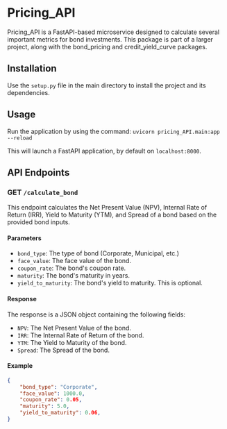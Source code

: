 # Pricing_API

Pricing_API is a FastAPI-based microservice designed to calculate several important metrics for bond investments. This package is part of a larger project, along with the bond_pricing and credit_yield_curve packages.

## Installation

Use the `setup.py` file in the main directory to install the project and its dependencies.

## Usage

Run the application by using the command: `uvicorn pricing_API.main:app --reload`

This will launch a FastAPI application, by default on `localhost:8000`.

## API Endpoints

### GET `/calculate_bond`

This endpoint calculates the Net Present Value (NPV), Internal Rate of Return (IRR), Yield to Maturity (YTM), and Spread of a bond based on the provided bond inputs.

#### Parameters

- `bond_type`: The type of bond (Corporate, Municipal, etc.)
- `face_value`: The face value of the bond.
- `coupon_rate`: The bond's coupon rate.
- `maturity`: The bond's maturity in years.
- `yield_to_maturity`: The bond's yield to maturity. This is optional.

#### Response

The response is a JSON object containing the following fields:

- `NPV`: The Net Present Value of the bond.
- `IRR`: The Internal Rate of Return of the bond.
- `YTM`: The Yield to Maturity of the bond.
- `Spread`: The Spread of the bond.

#### Example

```json
{
    "bond_type": "Corporate",
    "face_value": 1000.0,
    "coupon_rate": 0.05,
    "maturity": 5.0,
    "yield_to_maturity": 0.06,
}
